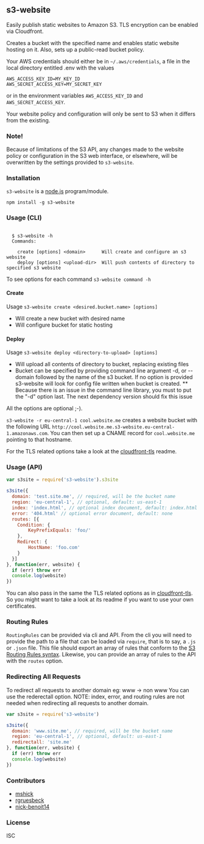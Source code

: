 ## s3-website

Easily publish static websites to Amazon S3. TLS encryption can be enabled via Cloudfront.

Creates a bucket with the specified name and enables static website hosting on it. Also, sets up a public-read bucket policy.

Your AWS credentials should either be in `~/.aws/credentials`, a file in the local directory entitled .env with the values
```
AWS_ACCESS_KEY_ID=MY_KEY_ID
AWS_SECRET_ACCESS_KEY=MY_SECRET_KEY
```
 or in the environment variables `AWS_ACCESS_KEY_ID` and `AWS_SECRET_ACCESS_KEY`.

Your website policy and configuration will only be sent to S3 when it differs
from the existing.

### Note!

Because of limitations of the S3 API, any changes made to the website policy or
configuration in the S3 web interface, or elsewhere, will be overwritten by the
settings provided to `s3-website`.

### Installation

`s3-website` is a [node.js](http://nodejs.org) program/module.

```
npm install -g s3-website
```


### Usage (CLI)

```

  $ s3-website -h
  Commands:

    create [options] <domain>      Will create and configure an s3 website
    deploy [options] <upload-dir>  Will push contents of directory to specified s3 website
```
To see options for each command  `s3-website command -h`

#### Create
  Usage `s3-website create <desired.bucket.name> [options]`
  * Will create a new bucket with desired name
  * Will configure bucket for static hosting

#### Deploy
  Usage `s3-website deploy <directory-to-upload> [options]`
  * Will upload all contents of directory to bucket, replacing existing files
  * Bucket can be specified by providing command line argument -d, or --domain
    followed by the name of the s3 bucket. If no option is provided s3-website
    will look for config file written when bucket is created.
  ** Because there is an issue in the command line library, you must to put the "-d" option last.
    The next dependency version should fix this issue


All the options are optional ;-).

`s3-website -r eu-central-1 cool.website.me` creates a website bucket with the following URL `http://cool.website.me.s3-website.eu-central-1.amazonaws.com`.
You can then set up a CNAME record for `cool.website.me` pointing to that hostname.

For the TLS related options take a look at the [cloudfront-tls](https://github.com/klaemo/cloudfront-tls) readme.

### Usage (API)

```javascript
var s3site = require('s3-website').s3site

s3site({
  domain: 'test.site.me', // required, will be the bucket name
  region: 'eu-central-1', // optional, default: us-east-1
  index: 'index.html', // optional index document, default: index.html
  error: '404.html' // optional error document, default: none
  routes: [{
    Condition: {
        KeyPrefixEquals: 'foo/'
    },
    Redirect: {
        HostName: 'foo.com'
    }
  }]
}, function(err, website) {
  if (err) throw err
  console.log(website)
})
```

You can also pass in the same the TLS related options as in [cloudfront-tls](https://github.com/klaemo/cloudfront-tls). So you might want to take a look at its readme if you want to use your own certificates.

### Routing Rules

`RoutingRules` can be provided via cli and API. From the cli you will need to provide the path to
a file that can be loaded via `require`, that is to say, a `.js` or `.json` file. This file
should export an array of rules that conform to the [S3 Routing Rules syntax](http://docs.aws.amazon.com/AmazonS3/latest/dev/HowDoIWebsiteConfiguration.html#configure-bucket-as-website-routing-rule-syntax). Likewise, you can provide an
array of rules to the API with the `routes` option.

### Redirecting All Requests
To redirect all requests to another domain eg: www -> non www
You can use the rederectall option. NOTE: index, error, and routing rules are not needed when redirecting all requests to another domain.
```javascript
var s3site = require('s3-website')

s3site({
  domain: 'www.site.me', // required, will be the bucket name
  region: 'eu-central-1', // optional, default: us-east-1
  redirectall: 'site.me'
}, function(err, website) {
  if (err) throw err
  console.log(website)
})
```

### Contributors

- [mshick](https://github.com/mshick)
- [rgruesbeck](https://github.com/rgruesbeck)
- [nick-benoit14](https://github.com/nick-benoit14)

### License
ISC
